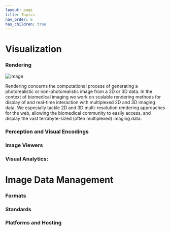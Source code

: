 ```yaml
---
layout: page
title: Topics
nav_order: 6
has_children: true
---
```


# Visualization

### Rendering
![image](https://github.com/vis-image-management/vim-website/assets/31503434/34e2255b-7e05-4f32-8527-2030db57efcf)

Rendering concerns the computational process of generating a photorealistic or non-photorealistic image from a 2D or 3D data. In the context of biomedical imaging we work on scalable rendering methods for display of and real-time interaction with multiplexed 2D and 3D imaging data. We especially tackle 2D and 3D multi-resolution rendering approaches for the web, allowing the biomedical community to easily access, and display the vast terrabyte-sized (often multiplexed) imaging data.

### Perception and Visual Encodings

### Image Viewers

### Visual Analytics:

# Image Data Management

### Formats

### Standards

### Platforms and Hosting
